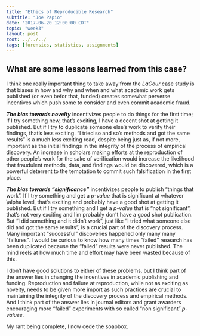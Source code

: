 ```yaml
---
title: "Ethics of Reproducible Research"
subtitle: "Joe Papio"
date: "2017-06-20 12:00:00 CDT"
topic: "week3"
layout: post
root: ../../../
tags: [forensics, statistics, assignments]
---
```

 
## What are some lessons learned from this case?

I think one really important thing to take away from the *LaCour* case study is that biases in how and why and when and what academic work gets published (or even befor that, funded) creates somewhat perverse incentives which push some to consider and even commit academic fraud.   

***The bias towards novelty*** incentivizes people to do things for the first time; if I try something new, that’s exciting, I have a decent shot at getting it published. But if I try to duplicate someone else’s work to verify their findings, that’s less exciting. “I tried so and so’s methods and got the same results” is a much less exciting read, despite being just as, if not more, important as the initial findings in the integrity of the process of empirical discovery. An increase in scholars making efforts at the reproduction of other people’s work for the sake of verification would increase the likelihood that fraudulent methods, data, and findings would be discovered, which is a powerful deterrent to the temptation to commit such falsification in the first place.

***The bias towards “significance”*** incentivizes people to publish “things that work”. If I try something and get a *p-value* that is significant at whatever \alpha level, that’s exciting and probably have a good shot at getting it published. But if I try something and I get a *p-value* that is “not significant”, that’s not very exciting and I’m probably don’t have a good shot publication. But “I did something and it didn’t work”, just like “I tried what someone else did and got the same results”, is a crucial part of the discovery process. Many important “successful” discoveries happened only many many “failures”. I would be curious to know how many times “failed” research has been duplicated because the “failed” results were never published. The mind reels at how much time and effort may have been wasted because of this.

I don’t have good solutions to either of these problems, but I think part of the answer lies in changing the incentives in academic publishing and funding. Reproduction and failure at reproduction, while not as exciting as novelty, needs to be given more import as such practices are crucial to maintaining the integrity of the discovery process and empirical methods. And I think part of the answer lies in journal editors and grant awarders encouraging more “failed” experiments with so called “non significant” *p-values*.

My rant being complete, I now cede the soapbox.
